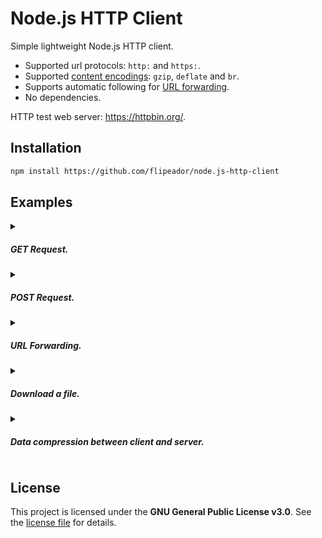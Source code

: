 # Node.js HTTP Client

Simple lightweight Node.js HTTP client.

- Supported url protocols: `http:` and `https:`.
- Supported [content encodings](https://developer.mozilla.org/docs/Web/HTTP/Headers/Content-Encoding): `gzip`, `deflate` and `br`.
- Supports automatic following for [URL forwarding](https://developer.mozilla.org/docs/Web/HTTP/Redirections).
- No dependencies.

HTTP test web server: <https://httpbin.org/>.

## Installation

```bash
npm install https://github.com/flipeador/node.js-http-client
```

## Examples

<details>
<summary><h5>GET Request.</h5></summary>

```js
const { Request } = require('@flipeador/node.js-http-client');

(async () => {
    const request = new Request('https://httpbin.org/get');
    const response = await request.send();
    console.log(response.json());
})();
```

</details>

<details>
<summary><h5>POST Request.</h5></summary>

```js
const { Request } = require('@flipeador/node.js-http-client');

(async () => {
    const request = new Request('https://httpbin.org/post')
        .setData('Hello World!', 'text/plain');
    const response = await request.send();
    console.log(response.json());
})();
```

</details>

<details>
<summary><h5>URL Forwarding.</h5></summary>

```js
const { Request } = require('@flipeador/node.js-http-client');

(async () => {
    const request = new Request('https://httpbin.org/redirect/1', {
        followRedirects: true
    }).setTimeout(5000);
    const response = await request.send();
    console.log(response.json());
})();
```

</details>

<details>
<summary><h5>Download a file.</h5></summary>

```js
const fs = require('node:fs');
const { Buffer } = require('node:buffer');
const { Request } = require('@flipeador/node.js-http-client');

(async () => {
    const stream = fs.createWriteStream('file.ext');
    let current = 0;

    const request = new Request('https://www.example.com/file.ext', {
        // Number of bytes to read when receiving data.
        chunkSize: 100000
    });

    await request.send((message, chunk) => {
        current += Buffer.byteLength(chunk);
        const total = message.response.headers['content-length'];
        if (total) {
            const percent = Math.round((current / total) * 100);
            console.log(`${current} of ${total} (${percent}%)`);
        } else
            console.log(`${current} bytes`);
        if (!stream.write(chunk))
            return new Promise(resolve => stream.once('drain', resolve));
    });

    stream.close(() => console.log('Done!'));
})();
```

</details>

<details>
<summary><h5>Data compression between client and server.</h5></summary>

```js
// client.js
const { Request } = require('@flipeador/node.js-http-client');

(async () => {
    const request = new Request('http://localhost:8080', {
        acceptEncoding: true
    }).setTimeout(1000);
    const response = await request.send();
    console.log(response.text());
})();
```

```js
// server.js
const http = require('node:http');
const { gzip } = require('@flipeador/node.js-http-client');

const server = http.createServer(async (request, response) => {
    console.log(request.method, request.headers);
    response.writeHead(200, {
        'content-encoding': 'gzip'
    });
    response.end(await gzip('Hello World'));
});

server.listen(8080, 'localhost', () => {
    console.log('Server is running!');
});
```

</details>

## License

This project is licensed under the **GNU General Public License v3.0**. See the [license file](LICENSE) for details.
